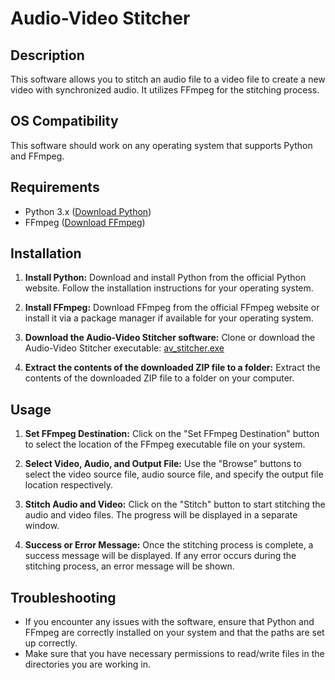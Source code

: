 # Audio-Video Stitcher

## Description
This software allows you to stitch an audio file to a video file to create a new video with synchronized audio. It utilizes FFmpeg for the stitching process.

## OS Compatibility
This software should work on any operating system that supports Python and FFmpeg.

## Requirements
- Python 3.x ([Download Python](https://www.python.org/downloads/))
- FFmpeg ([Download FFmpeg](https://ffmpeg.org/download.html))

## Installation
1. **Install Python:** Download and install Python from the official Python website. Follow the installation instructions for your operating system.

2. **Install FFmpeg:** Download FFmpeg from the official FFmpeg website or install it via a package manager if available for your operating system.

3. **Download the Audio-Video Stitcher software:** Clone or download the Audio-Video Stitcher executable: [av_stitcher.exe](https://github.com/AlexanderCuenin/Audio-Video-Stitcher/blob/f6758524393298b64bed949b452cd96f16663a1c/av_stitcher.exe)

4. **Extract the contents of the downloaded ZIP file to a folder:** Extract the contents of the downloaded ZIP file to a folder on your computer.

## Usage
1. **Set FFmpeg Destination:** Click on the "Set FFmpeg Destination" button to select the location of the FFmpeg executable file on your system.

2. **Select Video, Audio, and Output File:** Use the "Browse" buttons to select the video source file, audio source file, and specify the output file location respectively.

3. **Stitch Audio and Video:** Click on the "Stitch" button to start stitching the audio and video files. The progress will be displayed in a separate window.

4. **Success or Error Message:** Once the stitching process is complete, a success message will be displayed. If any error occurs during the stitching process, an error message will be shown.

## Troubleshooting
- If you encounter any issues with the software, ensure that Python and FFmpeg are correctly installed on your system and that the paths are set up correctly.
- Make sure that you have necessary permissions to read/write files in the directories you are working in.
